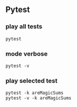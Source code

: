 ## Pytest
### play all tests
```
pytest
```

### mode verbose
```
pytest -v
```

### play selected test
```
pytest -k areMagicSums
pytest -v -k areMagicSums
```
